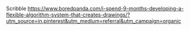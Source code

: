 Scribble
https://www.boredpanda.com/i-spend-9-months-developing-a-flexible-algorithm-system-that-creates-drawings/?utm_source=in.pinterest&utm_medium=referral&utm_campaign=organic



